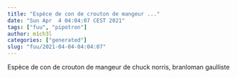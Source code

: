 ```yaml
---
title: "Espèce de con de crouton de mangeur ..."
date: "Sun Apr  4 04:04:07 CEST 2021"
tags: ["fuu", "pipotron"]
author: m1ch3l
categories: ["generated"]
slug: "fuu/2021-04-04-04:04:07"
---
```


Espèce de con de crouton de mangeur de chuck norris, branloman gaulliste
